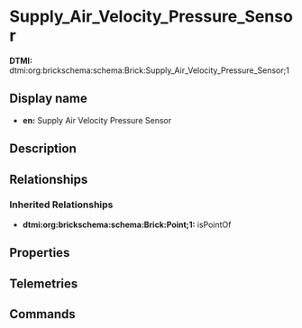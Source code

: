 # Supply_Air_Velocity_Pressure_Sensor
**DTMI:** dtmi:org:brickschema:schema:Brick:Supply_Air_Velocity_Pressure_Sensor;1
## Display name
- **en:** Supply Air Velocity Pressure Sensor
## Description
## Relationships
### Inherited Relationships
* **dtmi:org:brickschema:schema:Brick:Point;1:** isPointOf
## Properties
## Telemetries
## Commands
